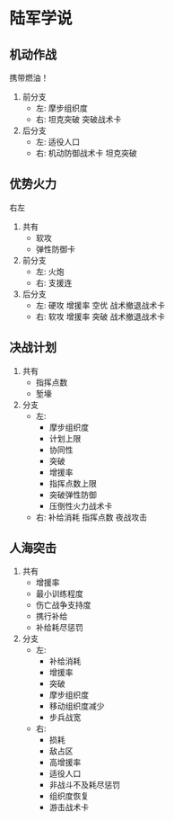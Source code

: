 # 陆军学说

## 机动作战

携带燃油！

1. 前分支
   - 左: 摩步组织度
   - 右: 坦克突破 突破战术卡
2. 后分支
   - 左: 适役人口
   - 右: 机动防御战术卡 坦克突破

## 优势火力
右左
1. 共有
   - 软攻
   - 弹性防御卡
2. 前分支
   - 左: 火炮
   - 右: 支援连
3. 后分支
   - 左: 硬攻 增援率 空优 战术撤退战术卡
   - 右: 软攻 增援率 突破 战术撤退战术卡

## 决战计划

1. 共有
   - 指挥点数
   - 堑壕
2. 分支
   - 左: 
     - 摩步组织度
     - 计划上限 
     - 协同性 
     - 突破
     - 增援率
     - 指挥点数上限 
     - 突破弹性防御 
     - 压倒性火力战术卡
   - 右: 补给消耗 指挥点数 夜战攻击

## 人海突击

1. 共有
   - 增援率
   - 最小训练程度
   - 伤亡战争支持度
   - 携行补给
   - 补给耗尽惩罚
2. 分支
   - 左: 
     - 补给消耗 
     - 增援率
     - 突破
     - 摩步组织度
     - 移动组织度减少
     - 步兵战宽
   - 右: 
     - 损耗
     - 敌占区
     - 高增援率
     - 适役人口
     - 非战斗不及耗尽惩罚
     - 组织度恢复
     - 游击战术卡